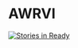 # AWRVI

[![Stories in Ready](https://badge.waffle.io/gina-alaska/awrvi.svg?label=ready&title=Ready)](http://waffle.io/gina-alaska/awrvi)
